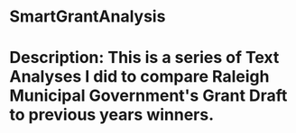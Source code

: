 # SmartGrantAnalysis 
# Description: This is a series of Text Analyses I did to compare Raleigh Municipal Government's Grant Draft to previous years winners.
